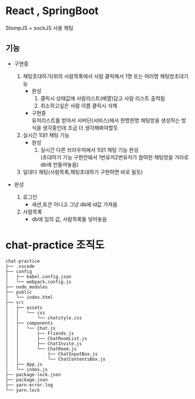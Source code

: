 # React , SpringBoot

StompJS + sockJS 사용 채팅

## 기능  
- 구현중  
    1. 채팅초대하기(위의 사람목록에서 사람 클릭해서 1명 또는 여러명 채팅방초대기능   
        - 완성  
            1. 클릭시 상태값에 사람리스트(배열)담고 사람 리스트 출력됨  
            2. 취소하고싶은 사람 이름 클릭시 삭제  
        - 구현중   
            유저리스트를 받아서 서버단(서비스)에서 한명한명 채팅방을 생성하는 방식을 생각중인데 조금   더 생각해봐야할듯
    2. 실시간 1대1 채팅 기능  
        - 완성  
            1. 실시간 다른 브라우저에서 1대1 채팅 기능 완성  
                (초대하기 기능 구현안돼서 1번유저2번유저가 참여한 채팅방을 가라로 db에 만들어놓음)   
    3. 일대다 채팅(사람목록,채팅초대하기 구현하면 바로 될듯)  
  
- 완성  
    1. 로그인   
        - 세션,토큰 아니고 그냥 db에 id값 가져옴  
    2. 사람목록  
        - db에 임의 값, 사람목록들 넣어놓음  



# chat-practice 조직도  
```
chat-practice  
├── .vscode  
├── config
│   ├── babel.config.json  
│   └── webpack.config.js  
├── node_modules  
├── public  
│   └── index.html  
├── src  
│   ├── assets  
│   │   └── css  
│   │       └── chatstyle.css  
│   ├── components  
│   │   └── Chat.js  
│   │       ├── Friends.js  
│   │       ├── ChatRoomList.js  
│   │       ├── ChatInvite.js  
│   │       └── ChatRoom.js  
│   │           ├── ChatInputBox.js  
│   │           └── ChatContentsBox.js  
│   ├── App.js  
│   └── index.js  
├── package-lock.json  
├── package.json  
├── yarn-error.log  
└── yarn.lock  
```
